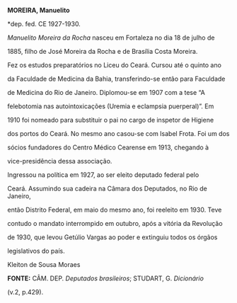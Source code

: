 **MOREIRA, Manuelito**



\*dep. fed. CE 1927-1930.



*Manuelito Moreira da Rocha* nasceu em Fortaleza no dia 18 de julho de

1885, filho de José Moreira da Rocha e de Brasília Costa Moreira.



Fez os estudos preparatórios no Liceu do Ceará. Cursou até o quinto ano

da Faculdade de Medicina da Bahia, transferindo-se então para Faculdade

de Medicina do Rio de Janeiro. Diplomou-se em 1907 com a tese “A

felebotomia nas autointoxicações (Uremia e eclampsia puerperal)”. Em

1910 foi nomeado para substituir o pai no cargo de inspetor de Higiene

dos portos do Ceará. No mesmo ano casou-se com Isabel Frota. Foi um dos

sócios fundadores do Centro Médico Cearense em 1913, chegando à

vice-presidência dessa associação.



Ingressou na política em 1927, ao ser eleito deputado federal pelo

Ceará. Assumindo sua cadeira na Câmara dos Deputados, no Rio de Janeiro,

então Distrito Federal, em maio do mesmo ano, foi reeleito em 1930. Teve

contudo o mandato interrompido em outubro, após a vitória da Revolução

de 1930, que levou Getúlio Vargas ao poder e extinguiu todos os órgãos

legislativos do país.



Kleiton de Sousa Moraes



**FONTE:** CÂM. DEP. *Deputados brasileiros*; STUDART, G. *Dicionário*

(v.2, p.429).

